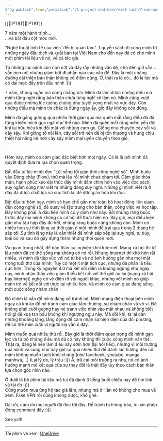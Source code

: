 ```yaml
---
{"dg-publish":true,"permalink":"/1-project-mad-bear/viet-lach/7-nam-mot-hanh-trinh-mot-cot-moc-moi/","dgPassFrontmatter":true}
---
```


[[💎 PTBT\|💎 PTBT]]

7 năm một hành trình...  
...và bắt đầu cột mốc mới.  
  
"Nghệ thuật tinh tế của việc 'đếch' quan tâm". 1 quyển sách đi cùng mình từ những ngày đầu dịch và xuất bản tại Việt Nam cho đến nay đã có cho mình một phim tài liệu về nó, về cả tác giả.  
  
Từ những lúc mình còn non nớt và đầy rẫy những vấn đề, cho đến giờ vẫn... vẫn non nớt nhưng giảm bớt đi phần nào các vấn đề. Đây là một chặng đường cải thiện bản thân không có điểm dừng. Ờ, thật ra là có... đó là lúc mà cỏ dại mọc đầy trên đầu mình :)))  
  
7 năm, không ngắn mà cũng chẳng dài. Mình đã làm được những điều mà mình từng nghĩ rằng bản thân chưa từng nghĩ sẽ làm nó. Mình cũng vượt qua được những lúc tưởng chừng như tuyệt vọng nhất và vực dậy. Còn những điều mà mình tin chắc là đúng ngày ấy, giờ đây không còn đúng.  
  
Mình đã gắng gượng quá nhiều thời gian qua mà quên mất rằng điều đó đã từng khiến mình gục ngã như thế nào. Mình đã quên mất rằng mềm yếu đôi khi lại hữu hiệu khi đối mặt với những cam go. Giống như chuyện cây sồi và cây sậy. Khi giông tố nổi lên, cây sồi trở nên dễ bị tổn thương và hứng chịu thiệt hại nặng nề hơn cây sậy mềm mại uyển chuyển theo gió.  
  
...  
  
Hôm nay, mình có cảm giác đặc biệt hơn mọi ngày. Có lẽ là bởi mình đã quyết định đưa ra lựa chọn quan trọng.  
  
Bắt đầu từ lúc mình đọc "Lối sống tối giản thời công nghệ số". Mình bước vào Dòng chảy (Flow), thứ mà lâu rồi mình chưa chạm tới. Cảm giác thỏa mãn, hạnh phúc kéo dài thúc đẩy mình đắm chìm hơn vào việc đọc sách, suy ngẫm cũng như viết ra những dòng suy nghĩ. Những gì mình viết ra ở đây đã được chắt lọc và súc tích lại để đơn giản hóa khi đọc.  
  
Bắt đầu từ hôm nay, mình sẽ hạn chế gần như toàn bộ hoạt động liên quan đến công nghệ số, để quay về tập trung cho bản thân, công việc và học tập. Đây không phải là đầu tiên mình có ý định như này. Bởi những ràng buộc trước đây mà mình không có cơ hội để thực hiện nó. Bây giờ, mọi điều kiện gần như tập hợp đầy đủ hết, những ràng buộc cũng không còn. Mình có nhiều hơn sự tĩnh lặng và thời gian ở một mình để trải qua trong 2 tháng hè sắp tới. Sự tĩnh lặng này là cần thiết để mình sắp xếp lại suy nghĩ, tư duy, loại bỏ và sau đó gây dựng thêm những thói quen mới.  
  
Và quan trọng nhất, để bản thân cai nghiện khỏi Internet. Mạng xã hội thì từ lâu mình đã có thể sống mà không có nó rồi. Nhưng Internet thì khó hơn rất nhiều, vì mình đã tiếp xúc với nó từ bé và nó ảnh hưởng gần như mọi mặt trong tuổi thơ của mình. Tuy có một ít mặt tích cực, nhưng đa phần là tiêu cực hơn. Trong kỷ nguyên 4.0 mà kết nối diễn ra không ngừng như ngày nay, mình nhận thấy việc giảm thiểu kết nối với thế giới ảo lại (mạng xã hội hay Internet) nghe có vẻ điên rồ với người khác, nhưng với mình nó giúp mình trở về kết nối với thực tại nhiều hơn. Và mình có cảm giác đang sống, một cuộc sống nhàm chán.  
  
Đó chính là vấn đề mình đang cố tránh né. Mình mang điện thoại bên mình ngay cả khi ăn để né tránh cảm giác tầm thường, sự nhàm chán và vô vị. Để không phải cười gượng hay né tránh việc nhìn vào mắt nhau và không biết nói gì để xua tan bầu không khí ngượng ngịu này. Mà đôi khi, ta lại cần những khoảng lặng, lắng đọng để cảm nhận sự hiện diện của đối phương, để có thể mỉm cười vì người kia vẫn ở đây.  
  
Mình muốn quá nhiều thứ rồi. Bây giờ là thời điểm quan trọng để mình gạn lọc và từ bỏ những điều mà dù có hay không thì cuộc sống mình vẫn thế. Thật ra, đáng lẽ nên làm điều này sớm hơn (lại hối tiếc), nhưng vì môi trường của mình và cũng như bây giờ có quá nhiều thứ để đánh lạc hướng đến nỗi mình không muốn tách khỏi chúng (như facebook, youtube, manga, manhwa,...) (Lại lý do, lý trấu :))) À, trừ cái môi trường ra nha, nó có ảnh hưởng mạnh mẽ kết quả của sự thay đổi là thật đấy tùy theo cách bản thân lựa chọn góc nhìn nào.  
  
Ở dưới là bộ phim tài liệu mà tui đã dành 3 tiếng buổi chiều nay để tìm link và tải đó :)))  
Cũng muốn mua ủng hộ tác giả lắm, nhưng mà ở Hàn nó không cho mua về xem. Fake VPN rồi cũng không được, khổ ghê.  
  
Dài rồi, cảm ơn mọi người đã đọc tới đây. Để tránh bị thông báo, tui xin phép đóng comment đây :)))  
  
See ya!!!  
  
-----  
Tải phim về xem: [OneDrive](https://1drv.ms/v/s!AnGRjCvbms2Vh4B-5casDMRnuoDgZg?e=bIkgsh)